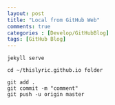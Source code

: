 ```yaml
---
layout: post
title: "Local from GitHub Web"
comments: true
categories : [Develop/GitHubBlog]
tags: [GitHub Blog]
---
```


```jekyll serve```

```cd ~/thislyric.github.io folder```

```
git add .
git commit -m "comment"
git push -u origin master
```
